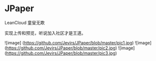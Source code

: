 # JPaper

LeanCloud 童叟无欺

实现上传和预览，听说加入社区才是王道。

![image] (https://github.com/Jevirs/JPaper/blob/master/pic1.jpg)
![image] (https://github.com/Jevirs/JPaper/blob/master/pic2.jpg)
![image] (https://github.com/Jevirs/JPaper/blob/master/pic3.jpg)
